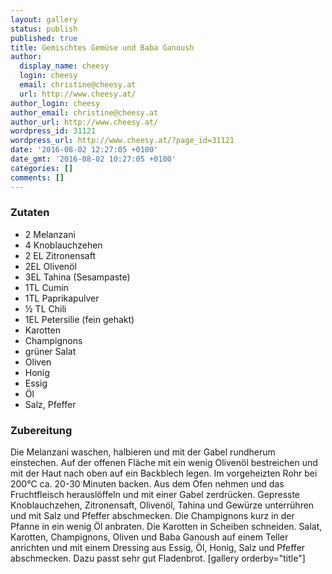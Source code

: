 ```yaml
---
layout: gallery
status: publish
published: true
title: Gemischtes Gemüse und Baba Ganoush
author:
  display_name: cheesy
  login: cheesy
  email: christine@cheesy.at
  url: http://www.cheesy.at/
author_login: cheesy
author_email: christine@cheesy.at
author_url: http://www.cheesy.at/
wordpress_id: 31121
wordpress_url: http://www.cheesy.at/?page_id=31121
date: '2016-08-02 12:27:05 +0100'
date_gmt: '2016-08-02 10:27:05 +0100'
categories: []
comments: []
---
```

### Zutaten
* 2 Melanzani
* 4 Knoblauchzehen
* 2 EL Zitronensaft
* 2EL Olivenöl
* 3EL Tahina (Sesampaste)
* 1TL Cumin
* 1TL Paprikapulver
* ½ TL Chili
* 1EL Petersilie (fein gehakt)
* Karotten
* Champignons
* grüner Salat
* Oliven
* Honig
* Essig
* Öl
* Salz, Pfeffer
### Zubereitung
Die Melanzani waschen, halbieren und mit der Gabel rundherum einstechen. Auf der offenen Fläche mit ein wenig Olivenöl bestreichen und mit der Haut nach oben auf ein Backblech legen. Im vorgeheizten Rohr bei 200°C ca. 20-30 Minuten backen. Aus dem Ofen nehmen und das Fruchtfleisch herauslöffeln und mit einer Gabel zerdrücken. Gepresste Knoblauchzehen, Zitronensaft, Olivenöl, Tahina und Gewürze unterrühren und mit Salz und Pfeffer abschmecken. Die Champignons kurz in der Pfanne in ein wenig Öl anbraten. Die Karotten in Scheiben schneiden. Salat, Karotten, Champignons, Oliven und Baba Ganoush auf einem Teller anrichten und mit einem Dressing aus Essig, Öl, Honig, Salz und Pfeffer abschmecken. Dazu passt sehr gut Fladenbrot.
[gallery orderby="title"]
